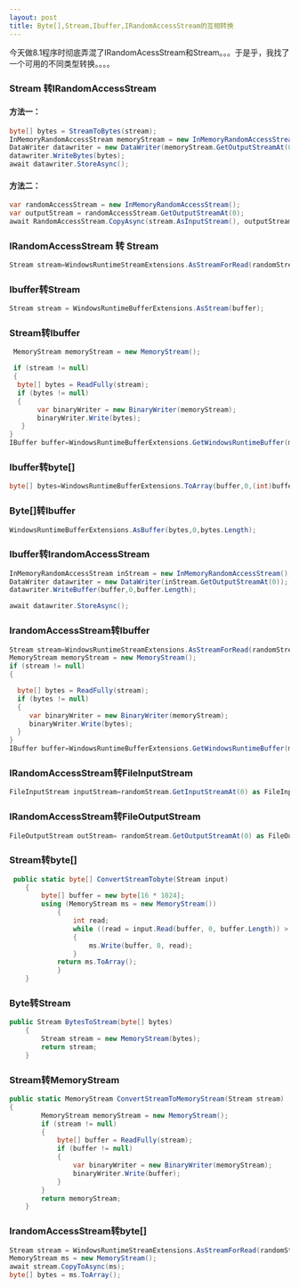 ```yaml
---
layout: post
title: Byte[],Stream,Ibuffer,IRandomAccessStream的互相转换
---
```

今天做8.1程序时彻底弄混了IRandomAcessStream和Stream。。。于是乎，我找了一个可用的不同类型转换。。。。

### Stream 转IRandomAccessStream

#### 方法一：

```c#
byte[] bytes = StreamToBytes(stream);
InMemoryRandomAccessStream memoryStream = new InMemoryRandomAccessStream();
DataWriter datawriter = new DataWriter(memoryStream.GetOutputStreamAt(0));
datawriter.WriteBytes(bytes);
await datawriter.StoreAsync();
```

#### 方法二：

```c#
var randomAccessStream = new InMemoryRandomAccessStream();
var outputStream = randomAccessStream.GetOutputStreamAt(0);
await RandomAccessStream.CopyAsync(stream.AsInputStream(), outputStream);
```

### IRandomAccessStream 转 Stream

```c#
Stream stream=WindowsRuntimeStreamExtensions.AsStreamForRead(randomStream.GetInputStreamAt(0));
```

### Ibuffer转Stream

```c#
Stream stream = WindowsRuntimeBufferExtensions.AsStream(buffer);
```

### Stream转Ibuffer

```c#
 MemoryStream memoryStream = new MemoryStream();           

 if (stream != null)
 {
  byte[] bytes = ReadFully(stream);
  if (bytes != null)
  {
       var binaryWriter = new BinaryWriter(memoryStream);
       binaryWriter.Write(bytes);
   }
}
IBuffer buffer=WindowsRuntimeBufferExtensions.GetWindowsRuntimeBuffer(memoryStream,0,(int)memoryStream.Length);
```

### Ibuffer转byte[]

```c#
byte[] bytes=WindowsRuntimeBufferExtensions.ToArray(buffer,0,(int)buffer.Length);
```

### Byte[]转Ibuffer

```c#
WindowsRuntimeBufferExtensions.AsBuffer(bytes,0,bytes.Length);
```

### Ibuffer转IrandomAccessStream

```c#
InMemoryRandomAccessStream inStream = new InMemoryRandomAccessStream();
DataWriter datawriter = new DataWriter(inStream.GetOutputStreamAt(0));
datawriter.WriteBuffer(buffer,0,buffer.Length);

await datawriter.StoreAsync();
```

### IrandomAccessStream转Ibuffer

```c#
Stream stream=WindowsRuntimeStreamExtensions.AsStreamForRead(randomStream.GetInputStreamAt(0));
MemoryStream memoryStream = new MemoryStream();           
if (stream != null)
{

  byte[] bytes = ReadFully(stream);
  if (bytes != null)
  {
     var binaryWriter = new BinaryWriter(memoryStream);
     binaryWriter.Write(bytes);
  }
}
IBuffer buffer=WindowsRuntimeBufferExtensions.GetWindowsRuntimeBuffer(memoryStream,0,(int)memoryStream.Length);
```
### IRandomAccessStream转FileInputStream

```c#
FileInputStream inputStream=randomStream.GetInputStreamAt(0) as FileInputStream;
```

### IRandomAccessStream转FileOutputStream

```c#
FileOutputStream outStream= randomStream.GetOutputStreamAt(0) as FileOutputStream;
```

### Stream转byte[]

```c#
 public static byte[] ConvertStreamTobyte(Stream input)
    {
        byte[] buffer = new byte[16 * 1024];
        using (MemoryStream ms = new MemoryStream())
            {
                int read;
                while ((read = input.Read(buffer, 0, buffer.Length)) > 0)
                {
                    ms.Write(buffer, 0, read);
                }
            return ms.ToArray();
            }
    }
```

### Byte转Stream

```c#
public Stream BytesToStream(byte[] bytes)
    {
        Stream stream = new MemoryStream(bytes);
        return stream;
    }
```

### Stream转MemoryStream

```c#
public static MemoryStream ConvertStreamToMemoryStream(Stream stream)
{
        MemoryStream memoryStream = new MemoryStream();
        if (stream != null)
        {
            byte[] buffer = ReadFully(stream);
            if (buffer != null)
            {
                var binaryWriter = new BinaryWriter(memoryStream);
                binaryWriter.Write(buffer);
            }
        }
        return memoryStream;
    }
```

### IrandomAccessStream转byte[]

```c#
Stream stream = WindowsRuntimeStreamExtensions.AsStreamForRead(randomStream.GetInputStreamAt(0));
MemoryStream ms = new MemoryStream();
await stream.CopyToAsync(ms);
byte[] bytes = ms.ToArray();
```

